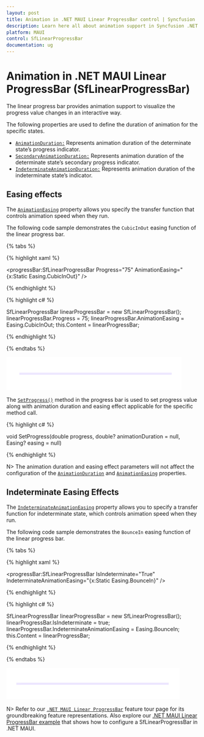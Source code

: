 ```yaml
---
layout: post
title: Animation in .NET MAUI Linear ProgressBar control | Syncfusion
description: Learn here all about animation support in Syncfusion .NET MAUI Linear ProgressBar control, its elements and more.
platform: MAUI
control: SfLinearProgressBar
documentation: ug
---
```


# Animation in .NET MAUI Linear ProgressBar (SfLinearProgressBar)

The linear progress bar provides animation support to visualize the progress value changes in an interactive way. 

The following properties are used to define the duration of animation for the specific states.

* [`AnimationDuration:`](https://help.syncfusion.com/cr/maui/Syncfusion.Maui.ProgressBar.ProgressBarBase.html#Syncfusion_Maui_ProgressBar_ProgressBarBase_AnimationDuration) Represents animation duration of the determinate state’s progress indicator.
* [`SecondaryAnimationDuration:`](https://help.syncfusion.com/cr/maui/Syncfusion.Maui.ProgressBar.SfLinearProgressBar.html#Syncfusion_Maui_ProgressBar_SfLinearProgressBar_SecondaryAnimationDuration) Represents animation duration of the determinate state’s secondary progress indicator.
* [`IndeterminateAnimationDuration:`](https://help.syncfusion.com/cr/maui/Syncfusion.Maui.ProgressBar.ProgressBarBase.html#Syncfusion_Maui_ProgressBar_ProgressBarBase_IndeterminateAnimationDuration) Represents animation duration of the indeterminate state’s indicator.

## Easing effects

The [`AnimationEasing`](https://help.syncfusion.com/cr/maui/Syncfusion.Maui.ProgressBar.ProgressBarBase.html#Syncfusion_Maui_ProgressBar_ProgressBarBase_AnimationEasing) property allows you specify the transfer function that controls animation speed when they run. 

The following code sample demonstrates the `CubicInOut` easing function of the linear progress bar.

{% tabs %} 

{% highlight xaml %}

<progressBar:SfLinearProgressBar Progress="75" 
                                 AnimationEasing="{x:Static Easing.CubicInOut}" />

{% endhighlight %}

{% highlight c# %}

SfLinearProgressBar linearProgressBar = new SfLinearProgressBar();
linearProgressBar.Progress = 75;
linearProgressBar.AnimationEasing = Easing.CubicInOut;
this.Content = linearProgressBar;

{% endhighlight %}

{% endtabs %} 

![.NET MAUI Linear ProgressBar with CubicInOut animation](images/animation/easing-animation.gif)

The [`SetProgress()`](https://help.syncfusion.com/cr/maui/Syncfusion.Maui.ProgressBar.ProgressBarBase.html#Syncfusion_Maui_ProgressBar_ProgressBarBase_SetProgress_System_Double_System_Nullable_System_Double__Microsoft_Maui_Easing_) method in the progress bar is used to set progress value along with animation duration and easing effect applicable for the specific method call.

{% highlight c# %}

void SetProgress(double progress, double? animationDuration = null, Easing? easing = null)

{% endhighlight %}

N> The animation duration and easing effect parameters will not affect the configuration of the [`AnimationDuration`](https://help.syncfusion.com/cr/maui/Syncfusion.Maui.ProgressBar.ProgressBarBase.html#Syncfusion_Maui_ProgressBar_ProgressBarBase_AnimationDuration) and [`AnimationEasing`](https://help.syncfusion.com/cr/maui/Syncfusion.Maui.ProgressBar.ProgressBarBase.html#Syncfusion_Maui_ProgressBar_ProgressBarBase_AnimationEasing) properties.

## Indeterminate Easing Effects

The [`IndeterminateAnimationEasing`](https://help.syncfusion.com/cr/maui/Syncfusion.Maui.ProgressBar.ProgressBarBase.html#Syncfusion_Maui_ProgressBar_ProgressBarBase_IndeterminateAnimationEasing) property allows you to specify a transfer function for indeterminate state, which controls animation speed when they run.

The following code sample demonstrates the `BounceIn` easing function of the linear progress bar.

{% tabs %} 

{% highlight xaml %}

<progressBar:SfLinearProgressBar IsIndeterminate="True" 
                                 IndeterminateAnimationEasing="{x:Static Easing.BounceIn}" />

{% endhighlight %}

{% highlight c# %}

SfLinearProgressBar linearProgressBar = new SfLinearProgressBar();
linearProgressBar.IsIndeterminate = true;
linearProgressBar.IndeterminateAnimationEasing = Easing.BounceIn;
this.Content = linearProgressBar;

{% endhighlight %}

{% endtabs %} 

![.NET MAUI Linear ProgressBar with indeterminate animation](images/animation/indeterminate.gif)

N> Refer to our [`.NET MAUI Linear ProgressBar`](https://www.syncfusion.com/maui-controls/maui-progressbar) feature tour page for its groundbreaking feature representations. Also explore our [.NET MAUI Linear ProgressBar example](https://github.com/syncfusion/maui-demos/) that shows how to configure a SfLinearProgressBar in .NET MAUI.